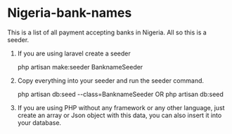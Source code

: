 # Nigeria-bank-names
This is a list of all payment accepting banks in Nigeria. All so this is a seeder.

1. If you are using laravel create a seeder
  
    php artisan make:seeder BanknameSeeder

2. Copy everything into your seeder and run the seeder command.
  
    php artisan db:seed --class=BanknameSeeder
                    OR
            php artisan db:seed

3. If you are using PHP without any framework or any other language, 
just create an array or Json object with this data, 
you can also insert it into your database.
